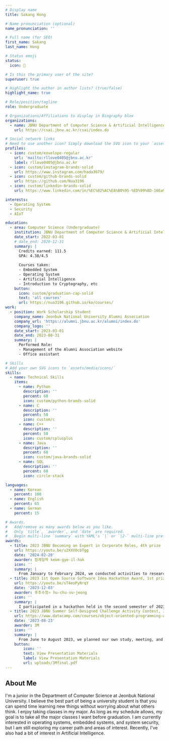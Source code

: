 ```yaml
---
# Display name
title: Sakang Hong

# Name pronunciation (optional)
name_pronunciation: ''

# Full name (for SEO)
first_name: Sakang
last_name: Hong

# Status emoji
status:
  icon: 💭

# Is this the primary user of the site?
superuser: true

# Highlight the author in author lists? (true/false)
highlight_name: true

# Role/position/tagline
role: Undergraduate

# Organizations/Affiliations to display in Biography blox
organizations:
  - name: JBNU Department of Computer Science & Artificial Intelligence
    url: https://csai.jbnu.ac.kr/csai/index.do

# Social network links
# Need to use another icon? Simply download the SVG icon to your `assets/media/icons/` folder.
profiles:
  - icon: custom/envelope-regular
    url: 'mailto:rllove0405@jbnu.ac.kr'
    label: rllove0405@jbnu.ac.kr
  - icon: custom/instagram-brands-solid
    url: https://www.instagram.com/hada3679/
  - icon: custom/github-brands-solid
    url: https://github.com/Nua3196
  - icon: custom/linkedin-brands-solid
    url: https://www.linkedin.com/in/%EC%82%AC%EA%B0%95-%ED%99%8D-166a9a306/

interests:
  - Operating System
  - Security
  - AIoT

education:
  - area: Computer Science (Undergraduate)
    institution: JBNU Department of Computer Science & Artificial Intelligence
    date_start: 2022-03-01
    # date_end: 2020-12-31
    summary: |
      Credits earned: 111.5
      GPA: 4.38/4.5
      
      Courses taken:
      - Embedded System
      - Operating System
      - Artificial Intelligence
      - Introduction to Cryptography, etc
    button:
      icon: custom/graduation-cap-solid
      text: 'all courses'
      url: https://nua3196.github.io/ko/courses/
work:
  - position: Work Scholarship Student
    company_name: Jeonbuk National University Alumni Association
    company_url: 'https://alumni.jbnu.ac.kr/alumni/index.do'
    company_logo: ''
    date_start: 2023-03-01
    date_end: 2023-08-31
    summary: |
      Performed Role:
      - Management of the Alumni Association website
      - Office assistant

# Skills
# Add your own SVG icons to `assets/media/icons/`
skills:
  - name: Technical Skills
    items:
      - name: Python
        description: ''
        percent: 60
        icon: custom/python-brands-solid
      - name: C
        description: ''
        percent: 50
        icon: custom/c
      - name: C++
        description: ''
        percent: 50
        icon: custom/cplusplus
      - name: Java
        description: ''
        percent: 60
        icon: custom/java-brands-solid
      - name: SQL
        description: ''
        percent: 60
        icon: circle-stack

languages:
  - name: Korean
    percent: 100
  - name: English
    percent: 65
  - name: German
    percent: 15

# Awards.
#   Add/remove as many awards below as you like.
#   Only `title`, `awarder`, and `date` are required.
#   Begin multi-line `summary` with YAML's `|` or `|2-` multi-line prefix and indent 2 spaces below.
awards:
  - title: 2023 JBNU Becoming an Expert in Corporate Roles, 4th prize
    url: https://youtu.be/u2XXVOcbTgg
    date: '2024-02-20'
    awarder: 컴계일학 keom-gye-il-hak
    icon: ''
    summary: |
      From January to February 2024, we conducted activities to research corporate information about Danggeun and the Financial Services Commission, as well as to interview current employees to investigate the companies and their roles.
  - title: 2023 1st Open Source Software Idea Hackathon Award, 1st prize
    url: https://youtu.be/sT4eoPyNrqY
    date: '2023-12-03'
    awarder: 후추수정⭐️ hu-chu-su-jeong
    icon: ''
    summary: |
      I participated in a hackathon held in the second semester of 2023, where I developed a real-time mobile screen translation application. I took on the role of front-end developer.
  - title: 2023 JBNU Summer Self-Designed Challenge Activity Contest, 3rd prize
    url: https://www.datacamp.com/courses/object-oriented-programming-with-s3-and-r6-in-r
    date: '2023-08-23'
    awarder: 3M
    icon: ''
    summary: |
      From June to August 2023, we planned our own study, meeting, and development schedule to develop a 'KEUNSARAM Project' management application.
    button:
        icon: ''
        text: View Presentation Materials
        label: View Presentation Materials
        url: uploads/3Mfinal.pdf
---
```


## About Me

I'm a junior in the Department of Computer Science at Jeonbuk National University.
I believe the best part of being a university student is that you can spend time learning new things without worrying about what others think.
I enjoy taking classes in my major. As long as my schedule allows, my goal is to take all the major classes I want before graduation.
I am currently interested in operating systems, embedded systems, and system security, but I am still exploring my career path and areas of interest. Recently, I've also had a bit of interest in Artificial Intelligence.
